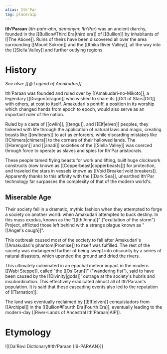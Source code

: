 ```yaml
---
alias: Ith'Par
tag: place/aip
---
```


**Ith'Paraan** (*ith-pahr-ahn*, *demonym: Ith'Par*) was an ancient diarchy, founded in the [[Bullion#Third Era|third era]] of [[Bullion]] by inhabitants of [[The Above]]. Ruins of theirs have been discovered all over the area surrounding [[Mount Sokron]] and the [[Ithika River Valley]], all the way into the [[Siella Valley]] and further outlying regions.

# History
*See also: [[◍ Legend of Amakudari]].*

Ith'Paraan was founded and ruled over by [[Amakudari-no-Mikoto]], a legendary [[Dragon|dragon]] who wished to share its [[Gift of Stars|Gift]] with others, at cost to itself. Amakudari's pontiff, a position in its worship which changed hands from epoch to epoch, would also serve as an important ruler of the nation.

Ruled by a caste of [[owlin]], [[tengu]], and [[Elf|elven]] peoples, they tinkered with life through the application of natural laws and magic, creating beasts like [[owlbears]] to act as enforcers, while discarding mistakes like [[Chimera|chimera]] to the corners of their hallowed lands. The [[Harengon]] and [[anadi]] societies of the [[Siella Valley]] was coerced through force to operate as slaves and spies for Ith'Par aristocrats.

These people tamed flying beasts for work and lifting, built huge clockwork constructs (now known as [[Copperbeast|copperbeasts]]) for protection, and traveled the stars in vessels known as [[Void Breaker|void breakers]]. Apparently thanks to this affinity with the [[Dark Sea]], unearthed Ith'Par technology far surpasses the complexity of that of the modern world's.
## Miserable Age
Their society fell in a dramatic, mythic fashion when they attempted to forge a society on another world: when Amakudari attempted to buck destiny. In this mass exodus, known as the "[[Ith'Alnna]]" ("exultation of the storm") Project, afflicted those left behind with a strange plague known as "[[Angel's cough]]". 

This outbreak caused most of the society to fall after Amakudari's [[Amakudari's phantom|Promise]] to itself was fulfilled. The rest of the society was endangered further of being swept into obscurity by a series of natural disasters, which upended the ground and dried the rivers.

This ultimately culminated in an epochal meteor impact in the modern [[Wabi Steppe]], called "the [[Os'Grun]]" ("wandering fist"), said to have been caused by the [[Divinity|gods]]' outrage at the society's hubris and insubordination. This effectively eradicated almost all of Ith'Paraan's population. It is said that these cascading events also led to the reputation of [[Tarnation]].

The land was eventually reclaimed by [[Elf|elven]] conquistadors from [[Archipel]] in the [[Bullion#Fourth Era|Fourth Era]], eventually leading to the modern-day [[River-Lands of Ancestral Ith'Paraan|AIP]].

# Etymology
![[Oa'Rovi Dictionary#Ith'Paraan {Iθ-PARAAN}]]